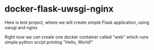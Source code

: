 # docker-flask-uwsgi-nginx
Here is test project, where we will create simple Flask application, using uwsgi and nginx

Right now we can create one docker container called "web" which runs simple python script printing "Hello, World!"
